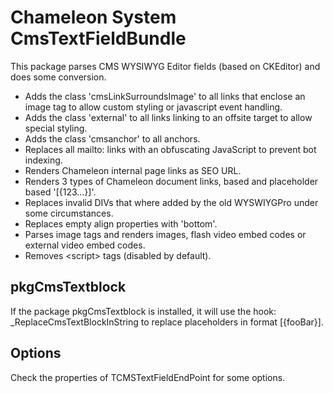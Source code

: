 Chameleon System CmsTextFieldBundle
===================================

This package parses CMS WYSIWYG Editor fields (based on CKEditor) and does some conversion.

* Adds the class 'cmsLinkSurroundsImage' to all links that enclose an image tag to allow custom styling or javascript 
  event handling.
* Adds the class 'external' to all links linking to an offsite target to allow special styling.
* Adds the class 'cmsanchor' to all anchors.
* Replaces all mailto: links with an obfuscating JavaScript to prevent bot indexing.
* Renders Chameleon internal page links as SEO URL.
* Renders 3 types of Chameleon document links, <span> based and placeholder based '[{123...}]'.
* Replaces invalid DIVs that where added by the old WYSWIYGPro under some circumstances.
* Replaces empty align properties with 'bottom'.
* Parses image tags and renders images, flash video embed codes or external video embed codes.
* Removes \<script\> tags (disabled by default).

pkgCmsTextblock
---------------

If the package pkgCmsTextblock is installed, it will use the hook: _ReplaceCmsTextBlockInString to replace placeholders 
in format [{fooBar}].

Options
-------

Check the properties of TCMSTextFieldEndPoint for some options.
